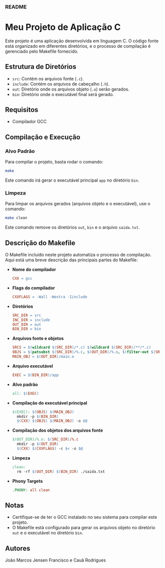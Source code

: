### README

# Meu Projeto de Aplicação C

Este projeto é uma aplicação desenvolvida em linguagem C. O código fonte está organizado em diferentes diretórios, e o processo de compilação é gerenciado pelo Makefile fornecido.

## Estrutura de Diretórios

- `src`: Contém os arquivos fonte (`.c`).
- `include`: Contém os arquivos de cabeçalho (`.h`).
- `out`: Diretório onde os arquivos objeto (`.o`) serão gerados.
- `bin`: Diretório onde o executável final será gerado.

## Requisitos

- Compilador GCC

## Compilação e Execução

### Alvo Padrão

Para compilar o projeto, basta rodar o comando:

```sh
make
```

Este comando irá gerar o executável principal `app` no diretório `bin`.

### Limpeza

Para limpar os arquivos gerados (arquivos objeto e o executável), use o comando:

```sh
make clean
```

Este comando remove os diretórios `out`, `bin` e o arquivo `saida.txt`.

## Descrição do Makefile

O Makefile incluído neste projeto automatiza o processo de compilação. Aqui está uma breve descrição das principais partes do Makefile:

- **Nome do compilador**
  ```makefile
  CXX = gcc
  ```

- **Flags do compilador**
  ```makefile
  CXXFLAGS = -Wall -Wextra -Iinclude
  ```

- **Diretórios**
  ```makefile
  SRC_DIR = src
  INC_DIR = include
  OUT_DIR = out
  BIN_DIR = bin
  ```

- **Arquivos fonte e objetos**
  ```makefile
  SRCS = $(wildcard $(SRC_DIR)/*.c) $(wildcard $(SRC_DIR)/**/*.c)
  OBJS = $(patsubst $(SRC_DIR)/%.c, $(OUT_DIR)/%.o, $(filter-out $(SRC_DIR)/main.c, $(SRCS)))
  MAIN_OBJ = $(OUT_DIR)/main.o
  ```

- **Arquivo executável**
  ```makefile
  EXEC = $(BIN_DIR)/app
  ```

- **Alvo padrão**
  ```makefile
  all: $(EXEC)
  ```

- **Compilação do executável principal**
  ```makefile
  $(EXEC): $(OBJS) $(MAIN_OBJ)
  	mkdir -p $(BIN_DIR)
  	$(CXX) $(OBJS) $(MAIN_OBJ) -o $@
  ```

- **Compilação dos objetos dos arquivos fonte**
  ```makefile
  $(OUT_DIR)/%.o: $(SRC_DIR)/%.c
  	mkdir -p $(OUT_DIR)
  	$(CXX) $(CXXFLAGS) -c $< -o $@
  ```

- **Limpeza**
  ```makefile
  clean:
  	rm -rf $(OUT_DIR) $(BIN_DIR) ./saida.txt
  ```

- **Phony Targets**
  ```makefile
  .PHONY: all clean
  ```

## Notas

- Certifique-se de ter o GCC instalado no seu sistema para compilar este projeto.
- O Makefile está configurado para gerar os arquivos objeto no diretório `out` e o executável no diretório `bin`.

## Autores

João Marcos Jensen Francisco e Cauã Rodrigues